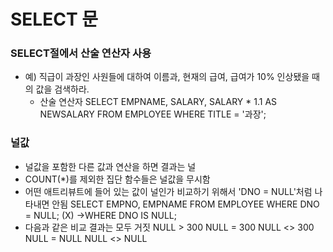 # SELECT 문

### SELECT절에서 산술 연산자 사용
- 예) 직급이 과장인 사원들에 대하여 이름과, 현재의 급여, 급여가 10% 인상됐을 때의 값을 검색하라.
    - 산술 연산자
        SELECT      EMPNAME, SALARY, SALARY * 1.1 AS NEWSALARY
        FROM        EMPLOYEE
        WHERE       TITLE = '과장';

### 널값
- 널값을 포함한 다른 값과 연산을 하면 결과는 널
- COUNT(*)를 제외한 집단 함수들은 널값을 무시함
- 어떤 애트리뷰트에 들어 있는 값이 널인가 비교하기 위해서 'DNO = NULL'처럼  나타내면 안됨
    SELECT      EMPNO, EMPNAME
    FROM        EMPLOYEE
    WHERE       DNO = NULL; (X)
  ->WHERE       DNO IS NULL;
- 다음과 같은 비교 결과는 모두 거짓
    NULL > 300
    NULL = 300
    NULL <> 300
    NULL = NULL
    NULL <> NULL
    
